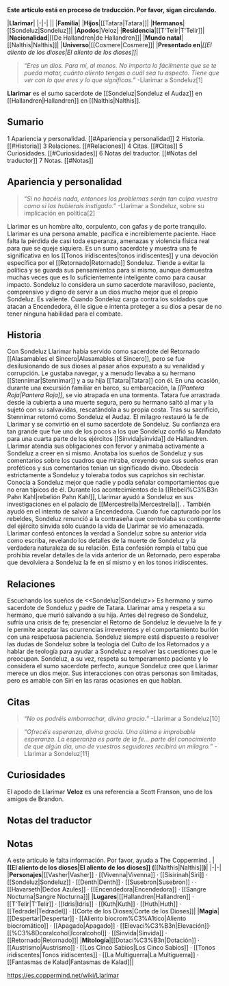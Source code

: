 **Este artículo está en proceso de traducción. Por favor, sigan circulando.**


|**Llarimar**|
|-|-|
||
|**Familia**|
|**Hijos**|[[Tatara\|Tatara]]|
|**Hermanos**|[[Sondeluz\|Sondeluz]]|
|**Apodos**|Veloz|
|**Residencia**|[[T'Telir\|T'Telir]]|
|**Nacionalidad**|[[De Hallandren\|de Hallandren]]|
|**Mundo natal**|[[Nalthis\|Nalthis]]|
|**Universo**|[[Cosmere\|Cosmere]]|
|**Presentado en**|*[[El aliento de los dioses\|El aliento de los dioses]]*|

>“*Eres un dios. Para mí, al menos. No importa lo fácilmente que se te pueda matar, cuánto aliento tengas o cuál sea tu aspecto. Tiene que ver con lo que eres y lo que significas.*”
\-Llarimar a Sondeluz[1]


**Llarimar** es el sumo sacerdote de [[Sondeluz\|Sondeluz el Audaz]] en [[Hallandren\|Hallandren]] en [[Nalthis\|Nalthis]].

## Sumario

1 Apariencia y personalidad. [[#Apariencia y personalidad]] 
2 Historia. [[#Historia]] 
3 Relaciones. [[#Relaciones]] 
4 Citas. [[#Citas]] 
5 Curiosidades. [[#Curiosidades]] 
6 Notas del traductor. [[#Notas del traductor]] 
7 Notas. [[#Notas]] 


## Apariencia y personalidad
>“*Si no hacéis nada, entonces los problemas serán tan culpa vuestra como si los hubierais instigado.*”
\-Llarimar a Sondeluz, sobre su implicación en política[2]


Llarimar es un hombre alto, corpulento, con gafas y de porte tranquilo.
Llarimar es una persona amable, pacífica e increíblemente paciente. Hace falta la pérdida de casi toda esperanza, amenazas y violencia física real para que se queje siquiera. Es un sumo sacerdote y muestra una fe significativa en los [[Tonos iridiscentes\|tonos iridiscentes]] y una devoción específica por el [[Retornado\|Retornado]] Sondeluz. Tiende a evitar la política y se guarda sus pensamientos para sí mismo, aunque demuestra muchas veces que es lo suficientemente inteligente como para causar impacto. Sondeluz lo considera un sumo sacerdote maravilloso, paciente, comprensivo y digno de servir a un dios mucho mejor que el propio Sondeluz.
Es valiente. Cuando Sondeluz carga contra los soldados que atacan a Encendedora, él le sigue e intenta proteger a su dios a pesar de no tener ninguna habilidad para el combate.

## Historia
  Con Sondeluz
Llarimar había servido como sacerdote del Retornado [[Alasamables el Sincero\|Alasamables el Sincero]], pero se fue desilusionando de sus dioses al pasar años expuesto a su venalidad y corrupción. Le gustaba navegar, y a menudo llevaba a su hermano [[Stennimar\|Stennimar]] y a su hija [[Tatara\|Tatara]] con él. En una ocasión, durante una excursión familiar en barco, su embarcación, la *[[Pantera Roja\|Pantera Roja]]*, se vio atrapada en una tormenta. Tatara fue arrastrada desde la cubierta a una muerte segura, pero su hermano saltó al mar y la sujetó con su salvavidas, rescatándola a su propia costa. Tras su sacrificio, Stennimar retornó como Sondeluz el Audaz. El milagro restauró la fe de Llarimar y se convirtió en el sumo sacerdote de Sondeluz. Su confianza era tan grande que fue uno de los pocos a los que Sondeluz confió su Mandato para una cuarta parte de los ejércitos [[Sinvida\|sinvida]] de Hallandren.
Llarimar atendía sus obligaciones con fervor y animaba activamente a Sondeluz a creer en sí mismo. Anotaba los sueños de Sondeluz y sus comentarios sobre los cuadros que miraba, creyendo que sus sueños eran proféticos y sus comentarios tenían un significado divino. Obedecía estrictamente a Sondeluz y toleraba todos sus caprichos sin rechistar. Conocía a Sondeluz mejor que nadie y podía señalar comportamientos que no eran típicos de él.
Durante los acontecimientos de la [[Rebeli%C3%B3n Pahn Kahl\|rebelión Pahn Kahl]], Llarimar ayudó a Sondeluz en sus investigaciones en el palacio de [[Mercestrella\|Mercestrella]]. . También ayudó en el intento de salvar a Encendedora. Cuando fue capturado por los rebeldes, Sondeluz renunció a la contraseña que controlaba su contingente del ejército sinvida sólo cuando la vida de Llarimar se vio amenazada. Llarimar confesó entonces la verdad a Sondeluz sobre su anterior vida como escriba, revelando los detalles de la muerte de Sondeluz y la verdadera naturaleza de su relación. Esta confesión rompía el tabú que prohibía revelar detalles de la vida anterior de un Retornado, pero esperaba que devolviera a Sondeluz la fe en sí mismo y en los tonos iridiscentes.

## Relaciones
  Escuchando los sueños de <<Sondeluz\|Sondeluz>>
Es hermano y sumo sacerdote de Sondeluz y padre de Tatara. Llarimar ama y respeta a su hermano, que murió salvando a su hija. Antes del regreso de Sondeluz, sufría una crisis de fe; presenciar el Retorno de Sondeluz le devuelve la fe y le permite aceptar las ocurrencias irreverentes y el comportamiento burlón con una respetuosa paciencia. Sondeluz siempre está dispuesto a resolver las dudas de Sondeluz sobre la teología del Culto de los Retornados y a hablar de teología para ayudar a Sondeluz a resolver las cuestiones que le preocupan. Sondeluz, a su vez, respeta su temperamento paciente y lo considera el sumo sacerdote perfecto, aunque Sondeluz cree que Llarimar merece un dios mejor.
Sus interacciones con otras personas son limitadas, pero es amable con Siri en las raras ocasiones en que hablan.

## Citas
>“*No os podréis emborrachar, divina gracia.*”
\-Llarimar a Sondeluz[10]


>“*Ofrecéis esperanza, divina gracia. Una última e improbable esperanza. La esperanza es parte de la fe... parte del conocimiento de que algún día, uno de vuestros seguidores recibirá un milagro.*”
\-Llarimar a Sondeluz[11]


## Curiosidades
El apodo de Llarimar **Veloz** es una referencia a Scott Franson, uno de los amigos de Brandon.
## Notas del traductor

## Notas

A este artículo le falta información. Por favor, ayuda a The Coppermind .
|**[[El aliento de los dioses\|El aliento de los dioses]] (**[[Nalthis\|Nalthis]]**)**|
|-|-|
|**Personajes**|[[Vasher\|Vasher]] · [[Vivenna\|Vivenna]] · [[Sisirinah\|Siri]] · [[Sondeluz\|Sondeluz]] · [[Denth\|Denth]] · [[Susebron\|Susebron]] ·  · [[Havarseth\|Dedos Azules]] · [[Encendedora\|Encendedora]] · [[Sangre Nocturna\|Sangre Nocturna]]|
|**Lugares**|[[Hallandren\|Hallandren]] · [[T'Telir\|T'Telir]] · [[Idris\|Idris]] · [[Kuth\|Kuth]] · [[Huth\|Huth]] · [[Tedradel\|Tedradel]] · [[Corte de los Dioses\|Corte de los Dioses]]|
|**Magia**|[[Despertar\|Despertar]] · [[Aliento biocrom%C3%A1tico\|Aliento biocromático]] · [[Apagado\|Apagado]] · [[Elevaci%C3%B3n\|Elevación]]· [[%C3%8Dcoralcohol\|Ícoralcohol]] · [[Sinvida\|Sinvida]] · [[Retornado\|Retornado]]|
|**Mitología**|[[Dotaci%C3%B3n\|Dotación]] · [[Austrismo\|Austrismo]] · [[Los Cinco Sabios\|Los Cinco Sabios]] · [[Tonos iridiscentes\|Tonos iridiscentes]] · [[La Multiguerra\|La Multiguerra]] · [[Fantasmas de Kalad\|Fantasmas de Kalad]]|



https://es.coppermind.net/wiki/Llarimar